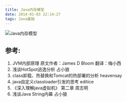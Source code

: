 ```yaml
---
title: Java内存模型
date: 2014-01-03 22:14:27
tags: Java基础
---
```


![Java内存模型](http://www6v.github.io/www6vHome/memoryModel/memoryModel.jpg "Java内存模型")

## 参考:

1. JVM内部原理 原文作者：James D Bloom 翻译：梅小西
2. 浅谈HotSpot逃逸分析 占小狼
3. class卸载、热替换和Tomcat的热部署的分析 heavensay
4. java自定义classloader引发的思考 editice
5. 《深入理解java虚拟机》 第二章 周志明
6. 浅谈Java String内幕 占小狼

